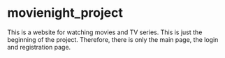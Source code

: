 # movienight_project
This is a website for watching movies and TV series. This is just the beginning of the project. Therefore, there is only the main page, the login and registration page.
